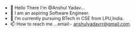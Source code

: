 - 👋 Hello There I'm @Anshul Yadav...
- 👀 I am an aspiring Software Engineer.
- 🌱 I’m currently pursuing BTech in CSE from LPU,India.
- 📫 How to reach me ...email:- anshulyadavrr@gmail.com.

<!---
anshulyadav01/anshulyadav01 is a ✨ special ✨ repository because its `README.md` (this file) appears on your GitHub profile.
You can click the Preview link to take a look at your changes.
--->
